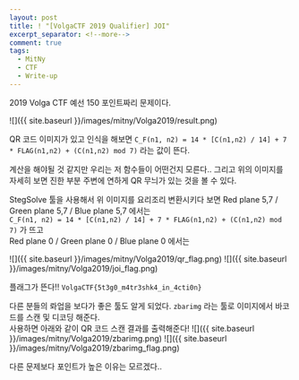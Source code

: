 ```yaml
---
layout: post
title: ! "[VolgaCTF 2019 Qualifier] JOI"
excerpt_separator: <!--more-->
comment: true
tags:
  - MitNy
  - CTF
  - Write-up
---
```


2019 Volga CTF 예선 150 포인트짜리 문제이다.

<!--more-->
![]({{ site.baseurl }}/images/mitny/Volga2019/result.png)

QR 코드 이미지가 있고 인식을 해보면
`C_F(n1, n2) = 14 * [C(n1,n2) / 14] + 7 * FLAG(n1,n2) + (C(n1,n2) mod 7)` 라는 값이 뜬다.

계산을 해야될 것 같지만 우리는 저 함수들이 어떤건지 모른다..
그리고 위의 이미지를 자세히 보면 진한 부분 주변에 연하게 QR 무늬가 있는 것을 볼 수 있다.

StegSolve 툴을 사용해서 위 이미지를 요리조리 변환시키다 보면
Red plane 5,7 / Green plane 5,7 / Blue plane 5,7 에서는<br>
`C_F(n1, n2) = 14 * [C(n1,n2) / 14] + 7 * FLAG(n1,n2) + (C(n1,n2) mod 7)` 가 뜨고<br>
Red plane 0 / Green plane 0 / Blue plane 0 에서는

![]({{ site.baseurl }}/images/mitny/Volga2019/qr_flag.png)
![]({{ site.baseurl }}/images/mitny/Volga2019/joi_flag.png)

플래그가 뜬다!!
`VolgaCTF{5t3g0_m4tr3shk4_in_4cti0n}`

다른 분들의 롸업을 보다가 좋은 툴도 알게 되었다.
`zbarimg` 라는 툴로 이미지에서 바코드를 스캔 및 디코딩 해준다.<br>
사용하면 아래와 같이 QR 코드 스캔 결과를 출력해준다!
![]({{ site.baseurl }}/images/mitny/Volga2019/zbarimg.png)
![]({{ site.baseurl }}/images/mitny/Volga2019/zbarimg_flag.png)

다른 문제보다 포인트가 높은 이유는 모르겠다..


